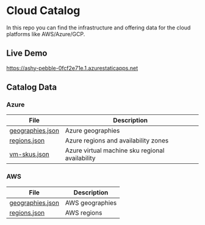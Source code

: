 # Cloud Catalog

In this repo you can find the infrastructure and offering data for the cloud platforms like AWS/Azure/GCP.

## Live Demo

<https://ashy-pebble-0fcf2e71e.1.azurestaticapps.net>

## Catalog Data

### Azure

| File | Description |
| ----------- | ----------- |
| [geographies.json](./ui/public/data/azure/geographies.json) | Azure geographies |
| [regions.json](./ui/public/data/azure/regions.json) | Azure regions and availability zones  |
| [vm-skus.json](./ui/public/data/azure/vm-skus.json) | Azure virtual machine sku regional availability |

### AWS

| File | Description |
| ----------- | ----------- |
| [geographies.json](./ui/public/data/aws/geographies.json) | AWS geographies |
| [regions.json](./ui/public/data/aws/regions.json) | AWS regions |
